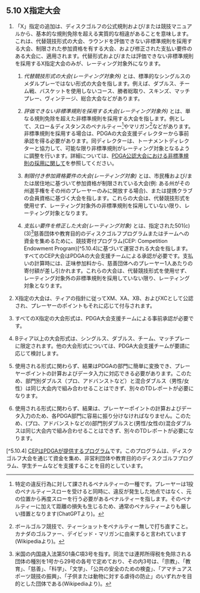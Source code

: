 ## 5.10 X指定大会

1. 「X」指定の追加は、ディスクゴルフの公式規則および/または競技マニュアルから、基本的な規則免除を超える実質的な相違があることを意味します。これは、代替競技形式の大会、ラウンドを評価できない非標準規則を採用する大会、制限された参加資格を有する大会、および修正された支払い要件のある大会に、適用されます。代替形式および/または評価できない非標準規則を採用するX指定大会のみが、レーティング対象外になります。

    1. *代替競技形式の大会(レーティング対象外)* とは、標準的なシングルスのメダルプレーではない形式の大会を指します。例えば、ダブルス、チーム戦、バスケットを使用しないコース、勝者総取り、スキンズ、マッチプレー、ヴィンテージ、総合大会などがあります。

    1. *評価できない非標準規則を採用する大会(レーティング対象外)* とは、単なる規則免除を超えた非標準規則を採用する大会を指します。例として、スロー＆ディスタンスのペナルティー[^5.10.1]やマリガン[^5.10.2]などがあります。非標準規則を採用する場合は、PDGAの大会支援ディレクターから事前承認を得る必要があります。同ディレクターは、トーナメントディレクターと協力して、可能な限り非標準規則がレーティング対象となるように調整を行います。詳細については、[PDGA公認大会における非標準規則の採用に関して](dgj/nonstandards)を参照してください。

    1. *制限付き参加資格要件の大会(レーティング対象)* とは、市民権および/または居住地に基づいて参加資格が制限されている大会(例: ある州がその州選手権をその州のプレーヤーのみに開放する場合)、または提携クラブの会員資格に基づく大会を指します。これらの大会は、代替競技形式を使用せず、レーティング対象外の非標準規則を採用していない限り、レーティング対象となります。

    1. *支払い要件を修正した大会(レーティング対象)* とは、指定された501(c)(3)[^5.10.3]慈善団体や教育目的のディスクゴルフプログラムまたはチームへの資金を集めるために、競技寄付プログラム(CEP: Competition Endowment Program)[^5.10.4]に基づいて運営される大会を指します。すべてのCEP大会はPDGAの大会支援チームによる承認が必要です。支払いの計算時には、正味参加料から、慈善団体へのプレーヤー1人あたりの寄付額が差し引かれます。これらの大会は、代替競技形式を使用せず、レーティング対象外の非標準規則を採用していない限り、レーティング対象となります。

1. X指定の大会は、ティアの指針に従ってXM、XA、XB、およびXCとして公認され、プレーヤーのポイントもそれに応じて付与されます。

1. すべてのX指定の大会形式は、PDGA大会支援チームによる事前承認が必要です。

1. Bティア以上の大会形式は、シングルス、ダブルス、チーム、マッチプレーに限定されます。他の大会形式については、PDGA大会支援チームが要請に応じて検討します。

1. 使用される形式に関わらず、結果はPDGAの部門に簡単に変換でき、プレーヤーポイントの計算およびデータ入力に対応できる必要があります。このため、部門別ダブルス（プロ、アドバンストなど）と混合ダブルス（男性/女性）は同じ大会内で組み合わせることはできず、別々のTDレポートが必要になります。

1. 使用される形式に関わらず、結果は、プレーヤーポイントの計算およびデータ入力のため、各PDGA部門に容易に振り分けなければなりません。このため、(プロ、アドバンストなどの)部門別ダブルスと(男性/女性の)混合ダブルスは同じ大会内で組み合わせることはできず、別々のTDレポートが必要になります。


[^5.10.1]: 特定の違反行為に対して課されるペナルティーの一種です。プレーヤーは1投のペナルティースローを受けると同時に、違反が発生した地点ではなく、元の位置から再度スローを行う必要があるペナルティーを指します。そのペナルティーに加えて距離の損失も生じるため、通常のペナルティーよりも厳しい措置となります(ChatGPTより)。

[^5.10.2]: ボールゴルフ競技で、ティーショットをペナルティー無しで打ち直すこと。カナダのゴルファー、デイビッド・マリガンに由来すると言われています(Wikipediaより)。

[^5.10.3]: 米国の内国歳入法第501条C項3号を指す。同法では連邦所得税を免除される団体の種別を1号から29号の各号で定めており、その内3号は、「宗教」、「教育」、「慈善」、「科学」、「文学」、「公共の安全のための検査」、「アマチュアスポーツ競技の振興」、「子供または動物に対する虐待の防止」のいずれかを目的とした団体である(Wikipediaより)。

[^5.10.4] [CEPはPDGAが提供するプログラム](https://www.pdga.com/td/pdga-competition-endowment-program)です。このプログラムは、ディスクゴルフ大会を通じて資金を集め、非営利団体や教育目的のディスクゴルフプログラム、学生チームなどを支援することを目的としています。
